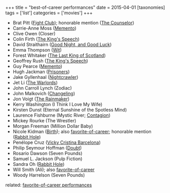 +++
title = "best-of-career performances"
date = 2015-04-01
[taxonomies]
tags = ['list']
categories = ['movies']
+++

-   Brat Pitt ([Fight Club]); honorable mention ([The Counselor])
-   Carrie-Anne Moss ([Memento])
-   Clive Owen (Closer)
-   Colin Firth ([The King's Speech])
-   David Straithairn ([Good Night, and Good Luck])
-   Emma Thompson ([Wit])
-   Forest Whitaker ([The Last King of Scotland])
-   Geoffrey Rush ([The King's Speech])
-   Guy Pearce ([Memento])
-   Hugh Jackman ([Prisoners])
-   Jake Gyllenhaal ([Nightcrawler])
-   Jet Li ([The Warlords])
-   John Carroll Lynch (Zodiac)
-   John Malkovich ([Changeling])
-   Jon Voigt ([The Rainmaker])
-   Kerry Washington (I Think I Love My Wife)
-   Kirsten Dunst (Eternal Sunshine of the Spotless Mind)
-   Laurence Fishburne (Mystic River; [Contagion])
-   Mickey Rourke (The Wrestler)
-   Morgan Freeman (Million Dollar Baby)
-   Nicole Kidman ([Birth]); also [favorite-of-career]; honorable
    mention ([Rabbit Hole])
-   Penélope Cruz ([Vicky Cristina Barcelona])
-   Philip Seymour Hoffman ([Doubt])
-   Rosario Dawson (Seven Pounds)
-   Samuel L. Jackson (Pulp Fiction)
-   Sandra Oh ([Rabbit Hole])
-   Will Smith (Ali); also [favorite-of-career]
-   Woody Harrelson (Seven Pounds)

related: [favorite-of-career performances][favorite-of-career]

  [Fight Club]: http://tshepang.net/fight-club-1999
  [The Counselor]: http://tshepang.net/the-counselor-2013
  [Memento]: http://tshepang.net/memento-2000
  [The King's Speech]: http://tshepang.net/the-king-s-speech-2010
  [Good Night, and Good Luck]: http://tshepang.net/good-night-and-good-luck-2005
  [Wit]: http://tshepang.net/wit-2001
  [The Last King of Scotland]: http://tshepang.net/the-last-king-of-scotland-2006
  [Prisoners]: http://tshepang.net/prisoners-2013
  [Nightcrawler]: http://tshepang.net/nightcrawler
  [The Warlords]: http://tshepang.net/the-warlords-2007
  [Changeling]: http://tshepang.net/changeling-2008
  [The Rainmaker]: http://tshepang.net/the-rainmaker-1997
  [Contagion]: http://tshepang.net/contagion-2011
  [Birth]: http://tshepang.net/birth-2004
  [favorite-of-career]: http://tshepang.net/favorite-of-career-performances
  [Rabbit Hole]: http://tshepang.net/rabbit-hole-2010
  [Vicky Cristina Barcelona]: http://tshepang.net/vicky-cristina-barcelona-2008
  [Doubt]: http://tshepang.net/doubt-2008
